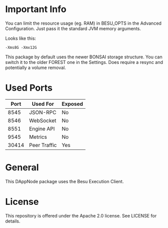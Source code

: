 # Important Info

You can limit the resource usage (eg. RAM) in BESU_OPTS in the Advanced Configuration. Just pass it the standard JVM memory arguments. 

Looks like this:
```
-Xms8G -Xmx12G
```

This package by default uses the newer BONSAI storage structure. You can switch it to the older FOREST one in the Settings. Does require a resync and potentially a volume removal. 
# Used Ports

| Port | Used For | Exposed |
| ---- | -------- | ------- |
| 8545 | JSON-RPC | No      |
| 8546 | WebSocket| No      |
| 8551 | Engine API | No      |
| 9545 | Metrics  | No      |
| 30414 | Peer Traffic| Yes  |

# General

This DAppNode package uses the Besu Execution Client. 

# License

This repository is offered under the Apache 2.0 license. See LICENSE for details.
